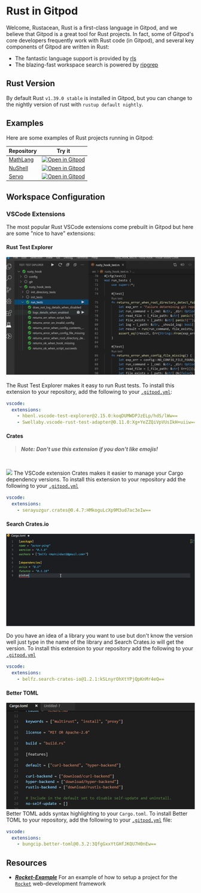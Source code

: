 # Rust in Gitpod

Welcome, Rustacean, Rust is a first-class language in Gitpod, and we believe that Gitpod is a great tool for Rust projects. In fact, some of Gitpod's core developers frequently work with Rust code (in Gitpod), and several key components of Gitpod are written in Rust:

* The fantastic language support is provided by [rls](https://github.com/rust-lang/rls)
* The blazing-fast workspace search is powered by [ripgrep](https://github.com/BurntSushi/ripgrep)

## Rust Version
By default Rust `v1.39.0 stable` is installed in Gitpod, but you can change to the nightly version of rust with `rustup default nightly`.

## Examples

Here are some examples of Rust projects running in Gitpod:

| Repository    | Try it    |
|---------|------------|
|[MathLang](https://github.com/JesterOrNot/mathlang) | [![Open in Gitpod](https://gitpod.io/button/open-in-gitpod.svg)](https://gitpod.io/#https://github.com/JesterOrNot/MathLang) |
|[NuShell](https://github.com/nushell/nushell/) | [![Open in Gitpod](https://gitpod.io/button/open-in-gitpod.svg)](https://gitpod.io/#https://github.com/nushell/nushell) |
|[Servo](https://github.com/jankeromnes/servo) | [![Open in Gitpod](https://gitpod.io/button/open-in-gitpod.svg)](https://gitpod.io/#https://https://github.com/jankeromnes/servo)
## Workspace Configuration

### VSCode Extensions

The most popular Rust VSCode extensions come prebuilt in Gitpod but here are some "nice to have" extensions:

#### Rust Test Explorer
![](images/rustTest.png)
<br>
<br>
The Rust Test Explorer makes it easy to run Rust tests. To install this extension to your repository, add the following to your [`.gitpod.yml`](https://www.gitpod.io/docs/41_config_gitpod_file/):
```yaml
vscode:
  extensions:
    - hbenl.vscode-test-explorer@2.15.0:koqDUMWDPJzELp/hdS/lWw==
    - Swellaby.vscode-rust-test-adapter@0.11.0:Xg+YeZZQiVpVUsIkH+uiiw==
```
#### Crates
> ***Note: Don't use this extension if you don't like emojis!***
<br>

![](images/cratesDemo.gif)
The VSCode extension Crates makes it easier to manage your Cargo dependency versions. To install this extension to your repository add the following to your [`.gitpod.yml`](https://www.gitpod.io/docs/41_config_gitpod_file/)

```yaml
vscode:
  extensions:
    - serayuzgur.crates@0.4.7:HMkoguLcXp9M3ud7ac3eIw==
```
#### <p>Search Crates.io</p>
![](images/searchCratesio.gif)

Do you have an idea of a library you want to use but don't know the version well just type in the name of the library and Search Crates.io will get the version. To install this extension to your repository add the following to your [`.gitpod.yml`](https://www.gitpod.io/docs/41_config_gitpod_file/)
```yaml
vscode:
  extensions:
    - belfz.search-crates-io@1.2.1:kSLnyrOhXtYPjQpKnMr4eQ==
```

#### Better TOML
![](images/feature_syntax_highlight.png)
Better TOML adds syntax highlighting to your `Cargo.toml`. To install Better TOML to your repository, add the following to your [`.gitpod.yml`](https://www.gitpod.io/docs/41_config_gitpod_file/) file:
```yaml
vscode:
  extensions:
    - bungcip.better-toml@0.3.2:3QfgGxxYtGHfJKQU7H0nEw==
```

## Resources
* ***[Rocket-Example](https://www.gitpod.io/blog/docker-in-gitpod/)*** For an example of how to setup a project for the [`Rocket`](https://rocket.rs/) web-development framework
